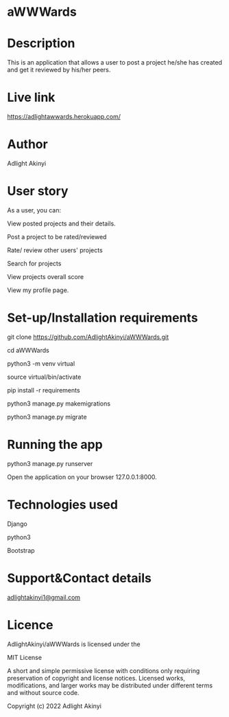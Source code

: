 # aWWWards

# Description
This is an application that allows a user to post a project he/she has created and get it reviewed by his/her peers.

# Live link  
 https://adlightawwards.herokuapp.com/ 

# Author
Adlight Akinyi

# User story
As a user, you can:

View posted projects and their details.

Post a project to be rated/reviewed

Rate/ review other users' projects

Search for projects 

View projects overall score

View my profile page.

# Set-up/Installation requirements
git clone   https://github.com/AdlightAkinyi/aWWWards.git

cd aWWWards

python3 -m venv virtual

source virtual/bin/activate

pip install -r requirements

python3 manage.py makemigrations

python3 manage.py migrate

# Running the app 
python3 manage.py runserver

Open the application on your browser 127.0.0.1:8000.

# Technologies used 
Django

python3

Bootstrap

# Support&Contact details
adlightakinyi1@gmail.com

# Licence 
AdlightAkinyi/aWWWards is licensed under the

MIT License

A short and simple permissive license with conditions only requiring preservation of copyright and license notices. Licensed works, modifications, and larger works may be distributed under different terms and without source code.

Copyright (c) 2022 Adlight  Akinyi
